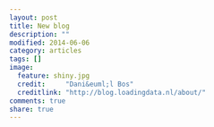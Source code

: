 ```yaml
---
layout: post
title: New blog
description: ""
modified: 2014-06-06
category: articles
tags: []
image:
  feature: shiny.jpg
  credit:     "Dani&euml;l Bos"
  creditlink: "http://blog.loadingdata.nl/about/"
comments: true
share: true
---
```

